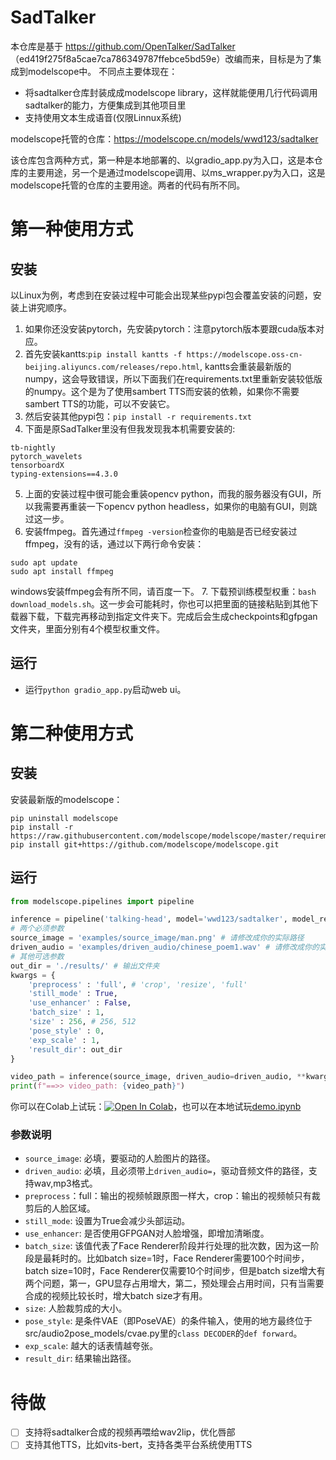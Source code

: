# SadTalker
本仓库是基于 https://github.com/OpenTalker/SadTalker （ed419f275f8a5cae7ca786349787ffebce5bd59e）改编而来，目标是为了集成到modelscope中。
不同点主要体现在：
* 将sadtalker仓库封装成成modelscope library，这样就能便用几行代码调用sadtalker的能力，方便集成到其他项目里
* 支持使用文本生成语音(仅限Linnux系统)

modelscope托管的仓库：https://modelscope.cn/models/wwd123/sadtalker

该仓库包含两种方式，第一种是本地部署的、以gradio_app.py为入口，这是本仓库的主要用途，另一个是通过modelscope调用、以ms_wrapper.py为入口，这是modelscope托管的仓库的主要用途。两者的代码有所不同。

# 第一种使用方式

## 安装

以Linux为例，考虑到在安装过程中可能会出现某些pypi包会覆盖安装的问题，安装上讲究顺序。
1. 如果你还没安装pytorch，先安装pytorch：注意pytorch版本要跟cuda版本对应。
2. 首先安装kantts:`pip install kantts -f https://modelscope.oss-cn-beijing.aliyuncs.com/releases/repo.html`, kantts会重装最新版的numpy，这会导致错误，所以下面我们在requirements.txt里重新安装较低版的numpy。这个是为了使用sambert TTS而安装的依赖，如果你不需要sambert TTS的功能，可以不安装它。
3. 然后安装其他pypi包：`pip install -r requirements.txt`
4. 下面是原SadTalker里没有但我发现我本机需要安装的:
```
tb-nightly
pytorch_wavelets
tensorboardX
typing-extensions==4.3.0
```
5. 上面的安装过程中很可能会重装opencv python，而我的服务器没有GUI，所以我需要再重装一下opencv python headless，如果你的电脑有GUI，则跳过这一步。
6. 安装ffmpeg。首先通过`ffmpeg -version`检查你的电脑是否已经安装过ffmpeg，没有的话，通过以下两行命令安装：
```
sudo apt update
sudo apt install ffmpeg
```
windows安装ffmpeg会有所不同，请百度一下。
7. 下载预训练模型权重：`bash download_models.sh`。这一步会可能耗时，你也可以把里面的链接粘贴到其他下载器下载，下载完再移动到指定文件夹下。完成后会生成checkpoints和gfpgan文件夹，里面分别有4个模型权重文件。

## 运行

* 运行`python gradio_app.py`启动web ui。


# 第二种使用方式

## 安装

安装最新版的modelscope：
```
pip uninstall modelscope
pip install -r https://raw.githubusercontent.com/modelscope/modelscope/master/requirements/framework.txt
pip install git+https://github.com/modelscope/modelscope.git
```

## 运行

```python
from modelscope.pipelines import pipeline

inference = pipeline('talking-head', model='wwd123/sadtalker', model_revision='v1.0.0') # 请使用最新版的model_revision
# 两个必须参数
source_image = 'examples/source_image/man.png' # 请修改成你的实际路径
driven_audio = 'examples/driven_audio/chinese_poem1.wav' # 请修改成你的实际路径
# 其他可选参数
out_dir = './results/' # 输出文件夹
kwargs = {
    'preprocess' : 'full', # 'crop', 'resize', 'full'
    'still_mode' : True,
    'use_enhancer' : False,
    'batch_size' : 1,
    'size' : 256, # 256, 512
    'pose_style' : 0,
    'exp_scale' : 1,
    'result_dir': out_dir
}

video_path = inference(source_image, driven_audio=driven_audio, **kwargs)
print(f"==>> video_path: {video_path}")
```
你可以在Colab上试玩：[![Open In Colab](https://colab.research.google.com/assets/colab-badge.svg)](https://colab.research.google.com/drive/1C2TjndoDsUXlW6P10peN66p4I9ImEHyt?usp=sharing/)，也可以在本地试玩[demo.ipynb](demo.ipynb)


### 参数说明
* `source_image`: 必填，要驱动的人脸图片的路径。
* `driven_audio`: 必填，且必须带上`driven_audio=`，驱动音频文件的路径，支持wav,mp3格式。
* `preprocess`：full：输出的视频帧跟原图一样大，crop：输出的视频帧只有裁剪后的人脸区域。
* `still_mode`: 设置为True会减少头部运动。
* `use_enhancer`: 是否使用GFPGAN对人脸增强，即增加清晰度。
* `batch_size`: 该值代表了Face Renderer阶段并行处理的批次数，因为这一阶段是最耗时的。比如batch size=1时，Face Renderer需要100个时间步，batch size=10时，Face Renderer仅需要10个时间步，但是batch size增大有两个问题，第一，GPU显存占用增大，第二，预处理会占用时间，只有当需要合成的视频比较长时，增大batch size才有用。
* `size`: 人脸裁剪成的大小。
* `pose_style`: 是条件VAE（即PoseVAE）的条件输入，使用的地方最终位于src/audio2pose_models/cvae.py里的`class DECODER`的`def forward`。
* `exp_scale`: 越大的话表情越夸张。
* `result_dir`: 结果输出路径。

# 待做

- [ ] 支持将sadtalker合成的视频再喂给wav2lip，优化唇部
- [ ] 支持其他TTS，比如vits-bert，支持各类平台系统使用TTS
